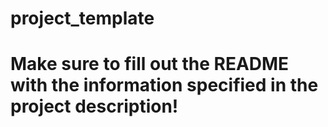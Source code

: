 # project_template

# Make sure to fill out the README with the information specified in the project description!
